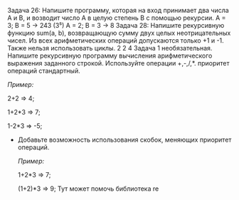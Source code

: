 Задача 26: Напишите программу, которая на вход принимает
два числа A и B, и возводит число А в целую степень B с
помощью рекурсии.
A = 3; B = 5 -> 243 (3⁵)
A = 2; B = 3 -> 8
Задача 28: Напишите рекурсивную функцию sum(a, b),
возвращающую сумму двух целых неотрицательных чисел. Из
всех арифметических операций допускаются только +1 и -1.
Также нельзя использовать циклы.
2 2
4
Задача 1 необязательная. Напишите рекурсивную программу вычисления арифметического выражения заданного строкой. Используйте операции +,-,/,*. приоритет операций стандартный.

*Пример:* 

2+2 => 4; 

1+2*3 => 7; 

1-2*3 => -5;

- Добавьте возможность использования скобок, меняющих приоритет операций.

    *Пример:* 


    1+2*3 => 7; 

    (1+2)*3 => 9;
Тут может помочь библиотека re